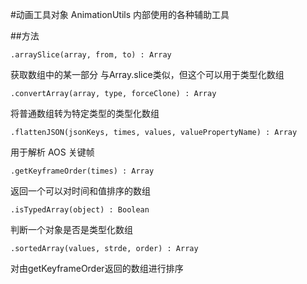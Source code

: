 #动画工具对象 AnimationUtils
内部使用的各种辅助工具

##方法

```angular2html
.arraySlice(array, from, to) : Array
```
获取数组中的某一部分
与Array.slice类似，但这个可以用于类型化数组

```angular2html
.convertArray(array, type, forceClone) : Array
```
将普通数组转为特定类型的类型化数组

```angular2html
.flattenJSON(jsonKeys, times, values, valuePropertyName) : Array
```
用于解析 AOS 关键帧

```angular2html
.getKeyframeOrder(times) : Array
```
返回一个可以对时间和值排序的数组

```angular2html
.isTypedArray(object) : Boolean
```
判断一个对象是否是类型化数组

```angular2html
.sortedArray(values, strde, order) : Array
```
对由getKeyframeOrder返回的数组进行排序